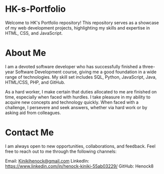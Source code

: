 # HK-s-Portfolio
Welcome to HK's Portfolio repository! This repository serves as a showcase of my web development projects, highlighting my skills and expertise in HTML, CSS, and JavaScript.

# About Me
I am a devoted software developer who has successfully finished a three-year Software Development course, giving me a good foundation in a wide range of technologies. My skill set includes SQL, Python, JavaScript, Java, HTML/CSS, PHP, and GitHub. 

As a hard worker, I make certain that duties allocated to me are finished on time, especially when faced with hurdles. I take pleasure in my ability to acquire new concepts and technology quickly. When faced with a challenge, I persevere and seek answers, whether via hard work or by asking aid from colleagues.

# Contact Me
I am always open to new opportunities, collaborations, and feedback. Feel free to reach out to me through the following channels:

Email: Kinikihenock@gmail.com
LinkedIn: https://www.linkedin.com/in/henock-kiniki-55ab03229/ 
GitHub: Henock8


